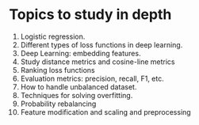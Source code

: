 # Topics to study in depth
1. Logistic regression.
2. Different types of loss functions in deep learning.
3. Deep Learning: embedding features.
4. Study distance metrics and cosine-line metrics
4. Ranking loss functions
5. Evaluation metrics: precision, recall, F1, etc.
5. How to handle unbalanced dataset.
6. Techniques for solving overfitting.
7. Probability rebalancing
8. Feature modification and scaling and preprocessing